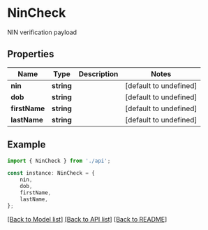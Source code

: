 # NinCheck

NIN verification payload

## Properties

Name | Type | Description | Notes
------------ | ------------- | ------------- | -------------
**nin** | **string** |  | [default to undefined]
**dob** | **string** |  | [default to undefined]
**firstName** | **string** |  | [default to undefined]
**lastName** | **string** |  | [default to undefined]

## Example

```typescript
import { NinCheck } from './api';

const instance: NinCheck = {
    nin,
    dob,
    firstName,
    lastName,
};
```

[[Back to Model list]](../README.md#documentation-for-models) [[Back to API list]](../README.md#documentation-for-api-endpoints) [[Back to README]](../README.md)
